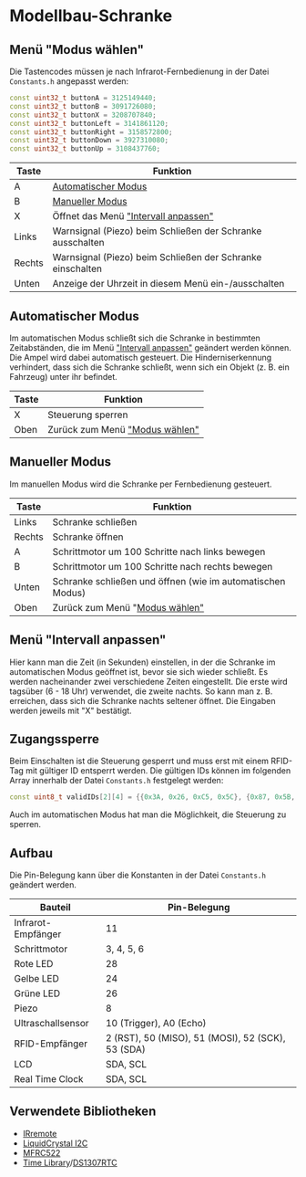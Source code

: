 # Modellbau-Schranke

## Menü "Modus wählen"

Die Tastencodes müssen je nach Infrarot-Fernbedienung in der Datei `Constants.h` angepasst werden:

```C++
const uint32_t buttonA = 3125149440;
const uint32_t buttonB = 3091726080;
const uint32_t buttonX = 3208707840;
const uint32_t buttonLeft = 3141861120;
const uint32_t buttonRight = 3158572800;
const uint32_t buttonDown = 3927310080;
const uint32_t buttonUp = 3108437760;
```

| Taste  | Funktion                                                         |
| ------ | ---------------------------------------------------------------- |
| A      | [Automatischer Modus](#automatischer-modus)                      |
| B      | [Manueller Modus](#manueller-modus)                              |
| X      | Öffnet das Menü ["Intervall anpassen"](#menü-intervall-anpassen) |
| Links  | Warnsignal (Piezo) beim Schließen der Schranke ausschalten       |
| Rechts | Warnsignal (Piezo) beim Schließen der Schranke einschalten       |
| Unten  | Anzeige der Uhrzeit in diesem Menü ein-/ausschalten              |

## Automatischer Modus

Im automatischen Modus schließt sich die Schranke in bestimmten Zeitabständen, die im Menü ["Intervall anpassen"](#menü-intervall-anpassen) geändert werden können. Die Ampel wird dabei automatisch gesteuert. Die Hinderniserkennung verhindert, dass sich die Schranke schließt, wenn sich ein Objekt (z. B. ein Fahrzeug) unter ihr befindet.

| Taste | Funktion                                             |
| ----- | ---------------------------------------------------- |
| X     | Steuerung sperren                                    |
| Oben  | Zurück zum Menü ["Modus wählen"](#menü-modus-wählen) |

## Manueller Modus

Im manuellen Modus wird die Schranke per Fernbedienung gesteuert.

| Taste  | Funktion                                                   |
| ------ | ---------------------------------------------------------- |
| Links  | Schranke schließen                                         |
| Rechts | Schranke öffnen                                            |
| A      | Schrittmotor um 100 Schritte nach links bewegen            |
| B      | Schrittmotor um 100 Schritte nach rechts bewegen           |
| Unten  | Schranke schließen und öffnen (wie im automatischen Modus) |
| Oben   | Zurück zum Menü "[Modus wählen"](#menü-modus-wählen)       |

## Menü "Intervall anpassen"

Hier kann man die Zeit (in Sekunden) einstellen, in der die Schranke im automatischen Modus geöffnet ist, bevor sie sich wieder schließt. Es werden nacheinander zwei verschiedene Zeiten eingestellt. Die erste wird tagsüber (6 - 18 Uhr) verwendet, die zweite nachts. So kann man z. B. erreichen, dass sich die Schranke nachts seltener öffnet.
Die Eingaben werden jeweils mit "X" bestätigt.

## Zugangssperre

Beim Einschalten ist die Steuerung gesperrt und muss erst mit einem RFID-Tag mit gültiger ID entsperrt werden. Die gültigen IDs können im folgenden Array innerhalb der Datei `Constants.h` festgelegt werden:

```C++
const uint8_t validIDs[2][4] = {{0x3A, 0x26, 0xC5, 0x5C}, {0x87, 0x5B, 0xCF, 0x93}};
```

Auch im automatischen Modus hat man die Möglichkeit, die Steuerung zu sperren.

## Aufbau

Die Pin-Belegung kann über die Konstanten in der Datei `Constants.h` geändert werden.

| Bauteil            | Pin-Belegung                                      |
| ------------------ | ------------------------------------------------- |
| Infrarot-Empfänger | 11                                                |
| Schrittmotor       | 3, 4, 5, 6                                        |
| Rote LED           | 28                                                |
| Gelbe LED          | 24                                                |
| Grüne LED          | 26                                                |
| Piezo              | 8                                                 |
| Ultraschallsensor  | 10 (Trigger), A0 (Echo)                           |
| RFID-Empfänger     | 2 (RST), 50 (MISO), 51 (MOSI), 52 (SCK), 53 (SDA) |
| LCD                | SDA, SCL                                          |
| Real Time Clock    | SDA, SCL                                          |

## Verwendete Bibliotheken

* [IRremote](https://github.com/Arduino-IRremote/Arduino-IRremote)
* [LiquidCrystal I2C](https://github.com/johnrickman/LiquidCrystal_I2C)
* [MFRC522](https://github.com/miguelbalboa/rfid)
* [Time Library](https://github.com/PaulStoffregen/Time)/[DS1307RTC](https://github.com/PaulStoffregen/DS1307RTC)
